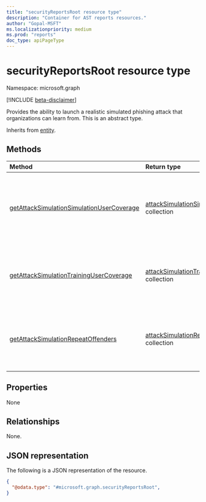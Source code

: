 ```yaml
---
title: "securityReportsRoot resource type"
description: "Container for AST reports resources."
author: "Gopal-MSFT"
ms.localizationpriority: medium
ms.prod: "reports"
doc_type: apiPageType
---
```


# securityReportsRoot resource type

Namespace: microsoft.graph

[!INCLUDE [beta-disclaimer](../../includes/beta-disclaimer.md)]

Provides the ability to launch a realistic simulated phishing attack that organizations can learn from.
This is an abstract type.

Inherits from [entity](../resources/entity.md).

## Methods
|Method|Return type|Description|
|:---|:---|:---|
|[getAttackSimulationSimulationUserCoverage](../api/securityreportroot-getattacksimulationsimulationusercoverage.md)|[attackSimulationSimulationUserCoverage](../resources/attacksimulationsimulationusercoverage.md) collection|List simulation coverage for users of a tenant in attack simulation and training campaigns.|
|[getAttackSimulationTrainingUserCoverage](../api/securityreportroot-getattacksimulationtrainingusercoverage.md)|[attackSimulationTrainingUserCoverage](../resources/attacksimulationtrainingusercoverage.md) collection|List training coverage for users of a tenant in attack simulation and training campaigns.|
|[getAttackSimulationRepeatOffenders](../api/securityreportroot-getattacksimulationrepeatoffenders.md)|[attackSimulationRepeatOffender](../resources/attacksimulationrepeatoffender.md) collection|List repeat offender users of a tenant in attack simulation and training campaigns|

## Properties
None

## Relationships
None.

## JSON representation
The following is a JSON representation of the resource.
<!-- {
  "blockType": "resource",
  "keyProperty": "id",
  "@odata.type": "microsoft.graph.securityReportsRoot",
  "baseType": "microsoft.graph.entity",
  "openType": false
}
-->
``` json
{
  "@odata.type": "#microsoft.graph.securityReportsRoot",
}
```

